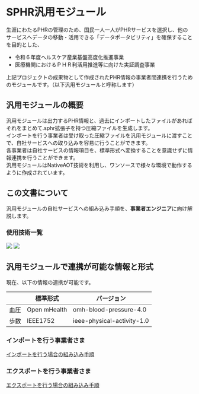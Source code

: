 # SPHR汎用モジュール
生涯にわたるPHRの管理のため、国民一人一人がPHRサービスを選択し、他のサービスへデータの移動・活用できる「データポータビリティ」を確保することを目的とした、<br>
- 令和６年度ヘルスケア産業基盤高度化推進事業
- 医療機関におけるＰＨＲ利活用推進等に向けた実証調査事業
  
上記プロジェクトの成果物として作成されたPHR情報の事業者間連携を行うためのモジュールです。（以下汎用モジュールと呼称します）

## 汎用モジュールの概要
汎用モジュールは出力するPHR情報と、過去にインポートしたファイルがあればそれをまとめて.sphr拡張子を持つ圧縮ファイルを生成します。<br>
インポートを行う事業者は受け取った圧縮ファイルを汎用モジュールに渡すことで、自社サービスへの取り込みを容易に行うことができます。<br>
各事業者は自社サービスの情報項目を、標準形式へ変換することを意識せずに情報連携を行うことができます。<br>
汎用モジュールはNativeAOT技術を利用し、ワンソースで様々な環境で動作するように作成されています。

## この文書について
汎用モジュールの自社サービスへの組み込み手順を、**事業者エンジニア**に向け解説します。<br>

### 使用技術一覧
<img src="https://img.shields.io/badge/Csharp-000.svg?style=for-the-badge">
<img src="https://img.shields.io/badge/nativeaot-000.svg?style=for-the-badge">


## 汎用モジュールで連携が可能な情報と形式
現在、以下の情報の連携が可能です。

|   | 標準形式 | バージョン |
| ------------- | ------------- | ------------- |
| 血圧  | Open mHealth  |  omh-blood-pressure-4.0  |
| 歩数  | IEEE1752  |  ieee-physical-activity-1.0  | 


### インポートを行う事業者さま
<a href="https://github.com/mgfactoryinc/SphrLibrary/blob/master/Documents/import.md">インポートを行う場合の組み込み手順</a>

### エクスポートを行う事業者さま
<a href="https://github.com/mgfactoryinc/SphrLibrary/blob/master/Documents/export.md">エクスポートを行う場合の組み込み手順</a>


